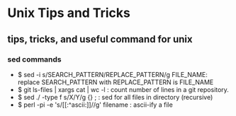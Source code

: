 Unix Tips and Tricks
====================

tips, tricks, and useful command for unix
-----------------------------------------

### sed commands

* $ sed -i s/SEARCH_PATTERN/REPLACE_PATTERN/g FILE_NAME: replace SEARCH_PATTERN with REPLACE_PATTERN is FILE_NAME
* $ git ls-files | xargs cat | wc -l : count number of lines in a git repository.
* $ sed ./ -type f s/X/Y/g {} \; : sed for all files in directory (recursive)
* $ perl -pi -e 's/[[:^ascii:]]//g' filename : ascii-ify a file
